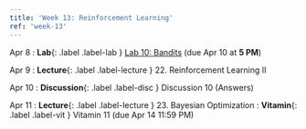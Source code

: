 ```yaml
---
title: 'Week 13: Reinforcement Learning'
ref: 'week-13'
---
```


Apr 8
: **Lab**{: .label .label-lab } [Lab 10: Bandits](http://data102.datahub.berkeley.edu/hub/user-redirect/git-pull?repo=https%3A%2F%2Fgithub.com%2Fds-102%2Fsp24-materials&urlpath=lab%2Ftree%2Fsp24-materials%2Flab%2Flab10%2Flab10.ipynb&branch=main) (due Apr 10 at **5 PM**)

Apr 9
: **Lecture**{: .label .label-lecture } 22. Reinforcement Learning II

Apr 10
: **Discussion**{: .label .label-disc } Discussion 10 (Answers)

Apr 11
: **Lecture**{: .label .label-lecture } 23. Bayesian Optimization
: **Vitamin**{: .label .label-vit } Vitamin 11 (due Apr 14 11:59 PM)

